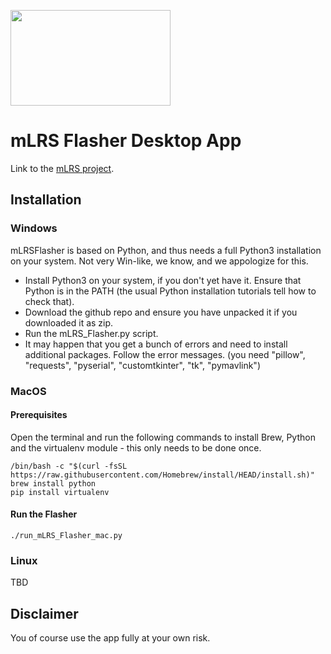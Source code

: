 <p align="left"><a href="https://raw.githubusercontent.com/olliw42/mLRS-docu/master/logos/mLRS_logo_long_w_slogan_1280x768.png"><img src="https://raw.githubusercontent.com/olliw42/mLRS-docu/master/logos/mLRS_logo_long_w_slogan_1280x768.png" align="center" height="153" width="256" ></a>

# mLRS Flasher Desktop App #

Link to the [mLRS project](https://github.com/olliw42/mLRS).


## Installation ##

### Windows ###

mLRSFlasher is based on Python, and thus needs a full Python3 installation on your system. Not very Win-like, we know, and we appologize for this. 

- Install Python3 on your system, if you don't yet have it. Ensure that Python is in the PATH (the usual Python installation tutorials tell how to check that).
- Download the github repo and ensure you have unpacked it if you downloaded it as zip.
- Run the mLRS_Flasher.py script.
- It may happen that you get a bunch of errors and need to install additional packages. Follow the error messages. (you need "pillow", "requests", "pyserial", "customtkinter", "tk", "pymavlink")

### MacOS ###

#### Prerequisites ####

Open the terminal and run the following commands to install Brew, Python and the virtualenv module - this only needs to be done once.

``` 
/bin/bash -c "$(curl -fsSL https://raw.githubusercontent.com/Homebrew/install/HEAD/install.sh)"
brew install python
pip install virtualenv 
```

#### Run the Flasher ####

````
./run_mLRS_Flasher_mac.py
````

### Linux ###

TBD


## Disclaimer ##

You of course use the app fully at your own risk.


